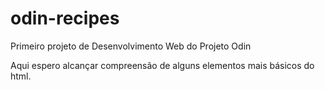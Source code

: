 # odin-recipes
Primeiro projeto de Desenvolvimento Web do Projeto Odin

Aqui espero alcançar compreensão de alguns elementos mais básicos do html.